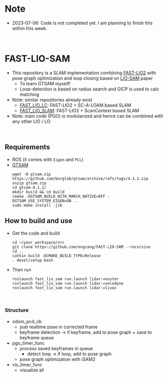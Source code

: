 # Note
+ 2023-07-06: Code is not completed yet. I am planning to finish this within this week.

<br>

# FAST-LIO-SAM
+ This repository is a SLAM implementation combining [FAST-LIO2](https://github.com/hku-mars/FAST_LIO) with pose graph optimization and loop closing based on [LIO-SAM](https://github.com/TixiaoShan/LIO-SAM) paper
    + To learn GTSAM myself!
    + Loop-detection is based on radius search and GICP is used to calc matching
+ Note: similar repositories already exist
    + [FAST_LIO_LC](https://github.com/yanliang-wang/FAST_LIO_LC): FAST-LIO2 + SC-A-LOAM based SLAM
    + [FAST_LIO_SLAM](https://github.com/gisbi-kim/FAST_LIO_SLAM): FAST-LIO2 + ScanContext based SLAM
+ Note: main code (PGO) is modularized and hence can be combined with any other LIO / LO

<br>

## Requirements
+ ROS (it comes with `Eigen` and `PCL`)
+ [GTSAM](https://github.com/borglab/gtsam)
    ```shell
    wget -O gtsam.zip https://github.com/borglab/gtsam/archive/refs/tags/4.1.1.zip
    unzip gtsam.zip
    cd gtsam-4.1.1/
    mkdir build && cd build
    cmake -DGTSAM_BUILD_WITH_MARCH_NATIVE=OFF -DGTSAM_USE_SYSTEM_EIGEN=ON ..
    sudo make install -j16
    ```

## How to build and use
+ Get the code and build
    ```shell
    cd ~/your_workspace/src
    git clone https://github.com/engcang/FAST-LIO-SAM --recursive
    cd ..
    catkin build -DCMAKE_BUILD_TYPE=Release
    . devel/setup.bash
    ```
+ Then run
    ```shell
    roslaunch fast_lio_sam run.launch lidar:=ouster
    roslaunch fast_lio_sam run.launch lidar:=velodyne
    roslaunch fast_lio_sam run.launch lidar:=livox
    ```

<br>

### Structure
+ odom_pcd_cb
    + pub realtime pose in corrected frame
    + keyframe detection -> if keyframe, add to pose graph + save to keyframe queue
+ pgo_timer_func
    + process saved keyframes in queue
        + detect loop -> if loop, add to pose graph
    + pose graph optimization with iSAM2
+ vis_timer_func
    + visualize all